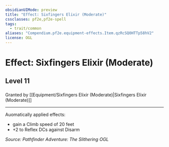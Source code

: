 ```yaml
---
obsidianUIMode: preview
title: "Effect: Sixfingers Elixir (Moderate)"
cssclasses: pf2e,pf2e-spell
tags:
  - trait/common
aliases: "Compendium.pf2e.equipment-effects.Item.qzRcSQ0HTTp58hV2"
license: OGL
---
```

# Effect: Sixfingers Elixir (Moderate)
## Level 11
### 






Granted by [[Equipment/Sixfingers Elixir (Moderate)|Sixfingers Elixir (Moderate)]]

* * *

Auomatically applied effects:

*   gain a Climb speed of 20 feet
*   +2 to Reflex DCs against Disarm

*Source: Pathfinder Adventure: The Slithering*
*OGL*